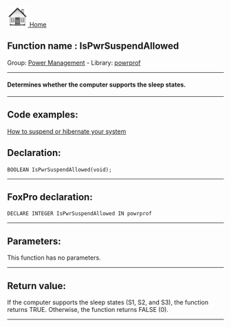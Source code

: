 [<img src="../../images/home.png"> Home ](https://github.com/VFPX/Win32API)  

## Function name : IsPwrSuspendAllowed
Group: [Power Management](../../functions_group.md#Power_Management)  -  Library: [powrprof](../../libraries.md#powrprof)  
***  


#### Determines whether the computer supports the sleep states.
***  


## Code examples:
[How to suspend or hibernate your system](../../samples/sample_395.md)  

## Declaration:
```foxpro  
BOOLEAN IsPwrSuspendAllowed(void);  
```  
***  


## FoxPro declaration:
```foxpro  
DECLARE INTEGER IsPwrSuspendAllowed IN powrprof  
```  
***  


## Parameters:
This function has no parameters.  
***  


## Return value:
If the computer supports the sleep states (S1, S2, and S3), the function returns TRUE. Otherwise, the function returns FALSE (0).  
***  

